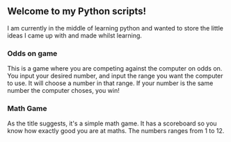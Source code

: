 ## Welcome to my Python scripts!

I am currently in the middle of learning python and wanted to store the little ideas I came up with and made whilst learning.

### Odds on game

This is a game where you are competing against the computer on odds on. You input your desired number, and input the range you want the computer to use. It will choose a number in that range. If your number is the same number the computer choses, you win! 

### Math Game

As the title suggests, it's a simple math game. It has a scoreboard so you know how exactly good you are at maths. The numbers ranges from 1 to 12. 
